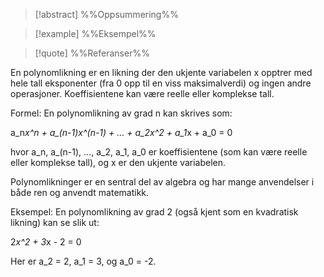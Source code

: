 
> [!abstract] %%Oppsummering%%
> 

> [!example] %%Eksempel%%
> 

> [!quote] %%Referanser%%
>


En polynomlikning er en likning der den ukjente variabelen x opptrer med hele tall eksponenter (fra 0 opp til en viss maksimalverdi) og ingen andre operasjoner. Koeffisientene kan være reelle eller komplekse tall.

Formel: En polynomlikning av grad n kan skrives som:

a_n*x^n + a_(n-1)*x^(n-1) + ... + a_2*x^2 + a_1*x + a_0 = 0

hvor a_n, a_(n-1), ..., a_2, a_1, a_0 er koeffisientene (som kan være reelle eller komplekse tall), og x er den ukjente variabelen.

Polynomlikninger er en sentral del av algebra og har mange anvendelser i både ren og anvendt matematikk.

Eksempel: En polynomlikning av grad 2 (også kjent som en kvadratisk likning) kan se slik ut:

2*x^2 + 3*x - 2 = 0

Her er a_2 = 2, a_1 = 3, og a_0 = -2.